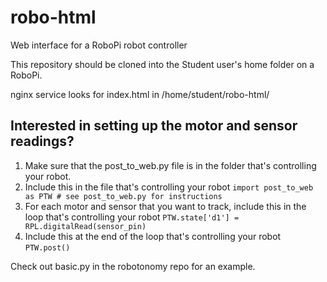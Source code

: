 # robo-html
Web interface for a RoboPi robot controller

This repository should be cloned into the Student user's home folder on a RoboPi.

nginx service looks for index.html in /home/student/robo-html/

## Interested in setting up the motor and sensor readings?
1. Make sure that the post_to_web.py file is in the folder that's controlling your robot.
1. Include this in the file that's controlling your robot `import post_to_web as PTW # see post_to_web.py for instructions`
1. For each motor and sensor that you want to track, include this in the loop that's controlling your robot `PTW.state['d1'] = RPL.digitalRead(sensor_pin)`
1. Include this at the end of the loop that's controlling your robot `PTW.post()`

Check out basic.py in the robotonomy repo for an example.
